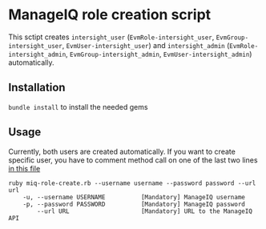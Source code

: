 # ManageIQ role creation script
This sctipt creates `intersight_user` (`EvmRole-intersight_user`, `EvmGroup-intersight_user`, `EvmUser-intersight_user`) and `intersight_admin` (`EvmRole-intersight_admin`, `EvmGroup-intersight_admin`, `EvmUser-intersight_admin`) automatically.

## Installation

`bundle install` to install the needed gems

## Usage

Currently, both users are created automatically. If you want to create specific user, you have to comment method call on one of the last two lines [in this file](https://github.com/timrekelj/miq-role-create/blob/master/miq-role-create.rb)

```
ruby miq-role-create.rb --username username --password password --url url
    -u, --username USERNAME          [Mandatory] ManageIQ username
    -p, --password PASSWORD          [Mandatory] ManageIQ password
        --url URL                    [Mandatory] URL to the ManageIQ API
```
